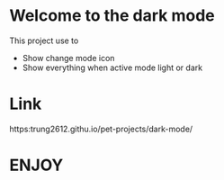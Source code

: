 # Welcome to the dark mode

This project use to
- Show change mode icon
- Show everything when active mode light or dark

# Link

https:trung2612.githu.io/pet-projects/dark-mode/

# ENJOY